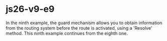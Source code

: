 # js26-v9-e9
In the ninth example, the guard mechanism allows you to obtain information from the routing system before the route is activated, using a 'Resolve' method.
This ninth example continues from the eighth one.
